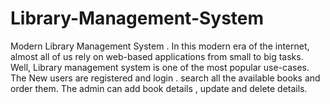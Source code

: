 # Library-Management-System
Modern Library Management System . In this modern era of the internet, almost all of us rely on web-based applications from small to big tasks. 
Well, Library management system is one of the most popular use-cases. The New users are registered and login .
search all the available books and order them.
The admin can add book details , update and delete details. 
